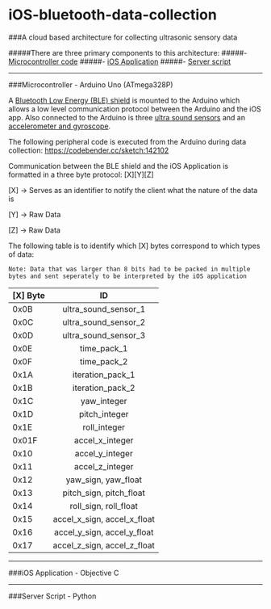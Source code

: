 # iOS-bluetooth-data-collection

###A cloud based  architecture for collecting ultrasonic sensory data



#####There are three primary components to this architecture:
#####- [Microcontroller code](https://github.com/ritwikbiswas1/iOS-bluetooth-data-collection/blob/master/README.md#microcontroller---arduino-uno-atmega328p)
#####- [iOS Application](https://github.com/ritwikbiswas1/iOS-bluetooth-data-collection/blob/master/README.md#ios-application---objective-c)
#####- [Server script](https://github.com/ritwikbiswas1/iOS-bluetooth-data-collection/blob/master/README.md#server-script---python)



___
###Microcontroller - Arduino Uno (ATmega328P)

A [Bluetooth Low Energy (BLE) shield](https://www.google.com) is mounted to the Arduino which allows a low level communication protocol between the Arduino and the iOS app. Also connected to the Arduino is three [ultra sound sensors](https://www.google.com) and an [accelerometer and gyroscope](https://www.google.com). 

The following peripheral code is executed from the Arduino during data collection: https://codebender.cc/sketch:142102

Communication between the BLE shield and the iOS Application is formatted in a three byte protocol: [X][Y][Z]

[X] -> Serves as an identifier to notify the client what the nature of the data is

[Y] -> Raw Data

[Z] -> Raw Data

The following table is to identify which [X] bytes correspond to which types of data:

`Note: Data that was larger than 8 bits had to be packed in multiple bytes and sent seperately to be interpreted by the iOS application`

|[X] Byte       | ID            |
| ------------- |:-------------:|
| 0x0B      | ultra_sound_sensor_1 |
| 0x0C      | ultra_sound_sensor_2 |
| 0x0D      | ultra_sound_sensor_3 |
| 0x0E      | time_pack_1 |
| 0x0F      | time_pack_2 |
| 0x1A      | iteration_pack_1 |
| 0x1B      | iteration_pack_2 |
| 0x1C      | yaw_integer |
| 0x1D      | pitch_integer |
| 0x1E      | roll_integer |
| 0x01F      | accel_x_integer |
| 0x10      | accel_y_integer |
| 0x11      | accel_z_integer |
| 0x12      | yaw_sign, yaw_float |
| 0x13      | pitch_sign, pitch_float |
| 0x14      | roll_sign, roll_float |
| 0x15      | accel_x_sign, accel_x_float |
| 0x16      | accel_y_sign, accel_y_float |
| 0x17      | accel_z_sign, accel_z_float |
___
###iOS Application - Objective C
___
###Server Script - Python
